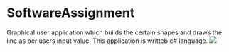 # SoftwareAssignment
Graphical user application which builds the certain shapes and draws the line as per users input value. 
This application is writteb c# language.
![](https://i.ibb.co/DRBBWzr/Software.jpg)
